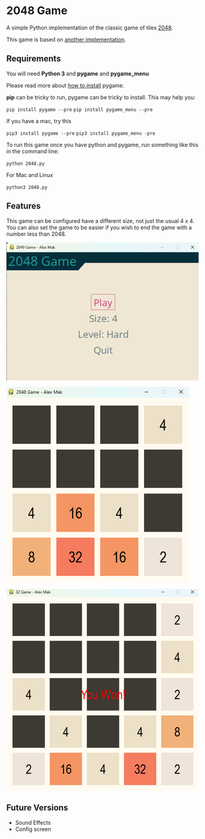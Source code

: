 # 2048 Game

A simple Python implementation of the classic game of tiles [2048](https://www.2048.org/).

This game is based on [another implementation](https://github.com/DBgirl/PyGames/blob/main/5_2048/2048.py).

## Requirements

You will need **Python 3** and **pygame** and **pygame_menu**

Please read more about [how to install](https://www.pygame.org/wiki/GettingStarted) pygame.

**pip** can be tricky to run, pygame can be tricky to install. This may help you:

`pip install pygame --pre`
`pip install pygame_menu --pre`

If you have a mac, try this

`pip3 install pygame --pre`
`pip3 install pygame_menu -pre`

To run this game once you have python and pygame, run something like this in the command line:

`python 2048.py`

For Mac and Linux

`python3 2048.py`

## Features

This game can be configured have a different size, not just the usual 4 x 4.
You can also set the game to be easier if you wish to end the game with a number less than 2048.

![screenshot](https://github.com/alexcmak/2048/blob/main/images/menu.png)

![screenshot](https://github.com/alexcmak/2048/blob/main/images/2048.png)

![screenshot](https://github.com/alexcmak/2048/blob/main/images/32.png)

## Future Versions

* Sound Effects
* Config screen
